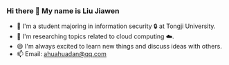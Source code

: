 ### Hi there 👋 My name is Liu Jiawen 

- 🔭 I'm a student majoring in information security 🔒 at Tongji University.
- 🌱 I'm researching topics related to cloud computing ☁️.
- 😄 I'm always excited to learn new things and discuss ideas with others. 
- 📫 Email: ahuahuadan@qq.com
